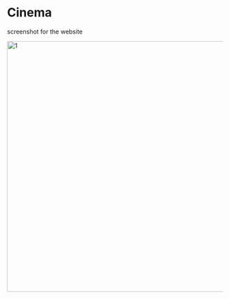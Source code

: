 # Cinema 
screenshot for the website 


<img width="586" alt="1" src="https://user-images.githubusercontent.com/108003187/201059795-12025cdf-cc55-4d81-8128-b87065c52085.png">



